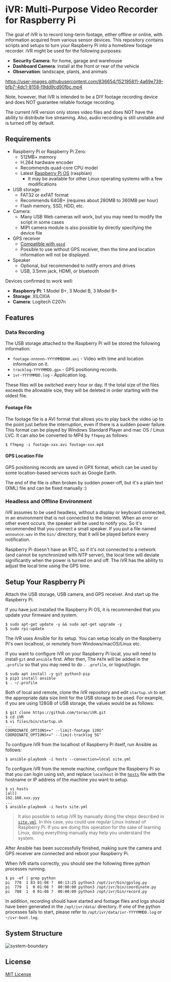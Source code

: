 # iVR: Multi-Purpose Video Recorder for Raspberry Pi

The goal of iVR is to record long-term footage, either offline or online, with information acquired from various sensor devices. This repository contains scripts and setups to turn your Raspberry Pi
into a homebrew footage recorder. iVR might be used for the following purposes:

* **Security Camera**: for home, garage and warehouse
* **Dashboard Camera**: install at the front or rear of the vehicle
* **Observation**: landscape, plants, and animals

https://user-images.githubusercontent.com/836654/152195811-4a69e739-bfb7-4dc1-8158-f9dd9cd90fbc.mp4

Note, however, that iVR is intended to be a DIY footage recording device and does NOT guarantee
reliable footage recording.

The current iVR version only stores video files and does NOT have the ability to distribute live
streaming. Also, audio recording is still unstable and is turned off by default.

## Requirements

* Raspberry Pi or Raspberry Pi Zero:
  * 512MB+ memory
  * H.264 hardware encoder
  * Recommends quad-core CPU model
  * Latest [Raspberry Pi OS](https://www.raspberrypi.com/software/) (raspbian)
    * It may be available for other Linux operating systems with a few modifications
* USB storage:
  * FAT32 or exFAT format
  * Recommends 64GB+ (requires about 280MB to 360MB per hour)
  * Flash memory, SSD, HDD, etc.
* Camera:
  * Many USB Web cameras will work, but you may need to modify the script in some cases
  * MIPI camera module is also possible by directly specifying the device file
* GPS receiver
  * [Compatible with `gpsd`](https://gpsd.gitlab.io/gpsd/hardware.html)
  * Possible to use without GPS receiver, then the time and location information will not be
    displayed.
* Speaker
  * Optional, but recommended to notify errors and drives
  * USB, 3.5mm jack, HDMI, or bluetooth

Devices confirmed to work well:

* **Raspberry Pi**: 1 Model B+, 3 Model B, 3 Model B+
* **Storage**: XILOXIA 
* **Camera**: Logitech C207n

## Features

### Data Recording

The USB storage attached to the Raspberry Pi will be stored the following information:

* `footage-nnnnnn-YYYYMMDDHH.avi` - Video with time and location information on it.
* `tracklog-YYYYMMDD.gpx` - GPS positioning records.
* `ivr-YYYYMMDD.log` - Application log.

These files will be switched every hour or day. If the total size of the files exceeds the allowable
size, they will be deleted in order starting with the oldest file.

#### Footage File

The footage file is a AVI format that allows you to play back the video up to the point just before
the interruption, even if there is a sudden power failure.
This format can be played by Windows Standard Player and mac OS / Linux LVC. It can also be
converted to MP4 by `ffmpeg` as follows:

```
$ ffmpeg -i footage-xxx.avi footage-xxx.mp4
```

#### GPS Location File

GPS positioning records are saved in GPX format, which can be used by some location-based services
such as Google Earth.

The end of the file is often broken by sudden power-off, but it's a plain text (XML) file and can
be fixed manually :)

### Headless and Offline Environment

iVR assumes to be used headless, without a display or keyboard connected, in an environment that is
not connected to the Internet.
When an error or other event occurs, the speaker will be used to notify you. So it's recommended
that you connect a small speaker.
If you put a file named `announce.wav` in the `bin/` directory, that it will be played before every
notification.

Raspberry Pi doesn't have an RTC, so if it's not connected to a network (and cannot be synchronized
with NTP server), the local time will deviate significantly when the power is turned on and off.
The iVR has the ability to adjust the local time using the GPS time.

## Setup Your Raspberry Pi

Attach the USB storage, USB camera, and GPS receiver. And start up the Raspberry Pi.

If you have just installed the Raspberry Pi OS, it is recommended that you update your firmware and
system.

```
$ sudo apt-get update -y && sudo apt-get upgrade -y
$ sudo rpi-update
```

The iVR uses Ansible for its setup. You can setup locally on the Raspberry Pi's own localhost, or
remotely from Windows/macOS/Linux etc.

If you want to configure iVR on your Raspberry Pi local, you will need to install `git` and
`ansible` first. After then, The `PATH` will be added in the `.profile` so that you may need to do
`. .profile`, or logout/login.

```
$ sudo apt install -y git python3-pip
$ pip3 install ansible
$ . ~/.profile
```

Both of local and remote, clone the iVR repository and edit `startup.sh` to set the appropriate data
size limit for the USB storage to be used. For example, if you are using 128GB of USB storage, the
values would be as follows:

```
$ git clone https://github.com/torao/iVR.git
$ cd iVR
$ vi files/bin/startup.sh
...
COORDINATE_OPTIONS+=" --limit-footage 120G"
COORDINATE_OPTIONS+=" --limit-tracklog 5G"
```

To configure iVR from the localhost of Raspberry Pi itself, run Ansible as follows:

```
$ ansible-playbook -i hosts --connection=local site.yml
```

To configure iVR from the remote machine, configure the Raspberry Pi so that you can login using ssh,
and replace `localhost` in the [`hosts`](/torao/iVR/tree/main/hosts) file with the hostname or IP
address of the machine you want to setup.

```
$ vi hosts
[all]
192.168.xxx.yyy
...
$ ansible-playbook -i hosts site.yml
```

> It also possible to setup iVR by manually doing the steps described in 
> [`site.yml`](/torao/iVR/tree/main/site.yml). In this case, you could use regular Linux instead of
> Raspberry Pi. If you are doing this operation for the sake of learning Linux, doing everything
> manually may help you understand the system.

After Ansible has been successfully finished, making sure the camera and GPS receiver are connected
and reboot your Raspberry Pi.

When iVR starts correctly, you should see the following three python processes running.

```
$ ps -ef | grep python
pi  778  1 83 01:08 ?  00:13:25 python3 /opt/ivr/bin/gpslog.py
pi  779  1  0 01:08 ?  00:00:00 python3 /opt/ivr/bin/coordinate.py
pi  780  1  0 01:08 ?  00:00:00 python3 /opt/ivr/bin/record.py
```

In addition, recording should have started and footage files and logs should have been generated in
the `/opt/ivr/data/` directory. If one of the python processes fails to start, please refer to
`/opt/ivr/data/ivr-YYYYMMDD.log` or `~/ivr-boot.log`.

## System Structure

![system-boundary](https://user-images.githubusercontent.com/836654/152196050-de549dc6-e55d-4c96-9122-d0dfad279cec.png)

## License

[MIT License](/torao/iVR/tree/main/LICENSE)
